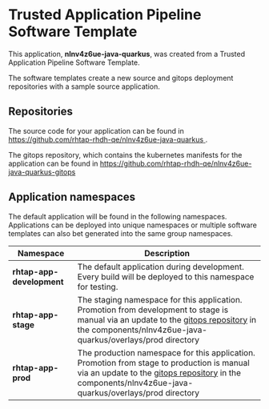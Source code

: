 # Trusted Application Pipeline Software Template

This application, **nlnv4z6ue-java-quarkus**, was created from a Trusted Application Pipeline Software Template.

The software templates create a new source and gitops deployment repositories with a sample source application. 

## Repositories

The source code for your application can be found in [https://github.com/rhtap-rhdh-qe/nlnv4z6ue-java-quarkus ](https://github.com/rhtap-rhdh-qe/nlnv4z6ue-java-quarkus ).
 
The gitops repository, which contains the kubernetes manifests for the application can be found in 
[https://github.com/rhtap-rhdh-qe/nlnv4z6ue-java-quarkus-gitops ](https://github.com/rhtap-rhdh-qe/nlnv4z6ue-java-quarkus-gitops ) 

## Application namespaces 

The default application will be found in the following namespaces. Applications can be deployed into unique namespaces or multiple software templates can also bet generated into the same group namespaces.  

|  Namespace   |  Description   |  
| -------- | -------- |   
| **rhtap-app-development** | The default application during development. Every build will be deployed to this namespace for testing. | 
| **rhtap-app-stage** | The staging namespace for this application. Promotion from development to stage is manual via an update to the [gitops repository](https://github.com/rhtap-rhdh-qe/nlnv4z6ue-java-quarkus-gitops ) in the components/nlnv4z6ue-java-quarkus/overlays/prod directory |  
| **rhtap-app-prod** | The production namespace for this application. Promotion from stage to production is manual via an update to the [gitops repository](https://github.com/rhtap-rhdh-qe/nlnv4z6ue-java-quarkus-gitops ) in the components/nlnv4z6ue-java-quarkus/overlays/prod directory | 
